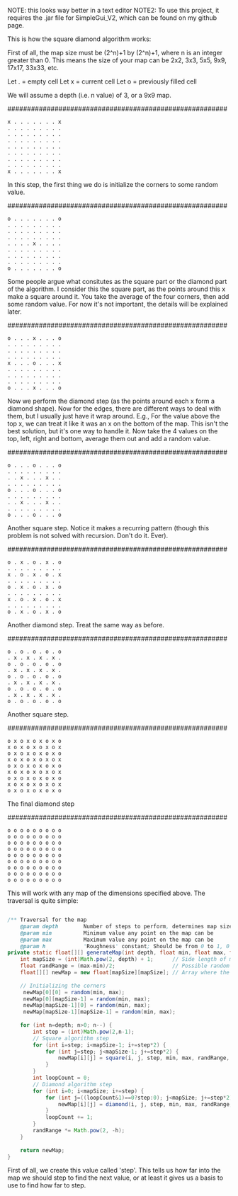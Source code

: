 NOTE: this looks way better in a text editor
NOTE2: To use this project, it requires the .jar file for SimpleGui_V2, which can be found on my github page.

This is how the square diamond algorithm works:

First of all, the map size must be (2^n)+1 by (2^n)+1, where n is an integer greater than 0. This means the size of your map can be 2x2, 3x3, 5x5, 9x9, 17x17, 33x33, etc.

Let . = empty cell
Let x = current cell
Let o = previously filled cell

We will assume a depth (i.e. n value) of 3, or a 9x9 map.

########################################################
```
x . . . . . . . x
. . . . . . . . .
. . . . . . . . .
. . . . . . . . .
. . . . . . . . .
. . . . . . . . .
. . . . . . . . .
. . . . . . . . .
x . . . . . . . x
```
In this step, the first thing we do is initialize the corners to some random value.

########################################################
```
o . . . . . . . o
. . . . . . . . .
. . . . . . . . .
. . . . . . . . .
. . . . x . . . .
. . . . . . . . .
. . . . . . . . .
. . . . . . . . .
o . . . . . . . o
```
Some people argue what consitutes as the square part or the diamond part of the algorithm. I consider this the square part, as the points around this x make a square around it. 
You take the average of the four corners, then add some random value. For now it's not important, the details will be explained later.

########################################################
```
o . . . x . . . o
. . . . . . . . .
. . . . . . . . .
. . . . . . . . .
x . . . o . . . x
. . . . . . . . .
. . . . . . . . .
. . . . . . . . .
o . . . x . . . o
```
Now we perform the diamond step (as the points around each x form a diamond shape). Now for the edges, there are different ways to deal with them, but I usually just have it wrap around. E.g., For the value above the top x, we can treat it like it was an x on the bottom of the map. This isn't the best solution, but it's one way to handle it. Now take the 4 values on the top, left, right and bottom, average them out and add a random value.

########################################################
```
o . . . o . . . o
. . . . . . . . .
. . x . . . x . .
. . . . . . . . .
o . . . o . . . o
. . . . . . . . .
. . x . . . x . .
. . . . . . . . .
o . . . o . . . o
```
Another square step. Notice it makes a recurring pattern (though this problem is not solved with recursion. Don't do it. Ever).

########################################################
```
o . x . o . x . o
. . . . . . . . .
x . o . x . o . x
. . . . . . . . .
o . x . o . x . o
. . . . . . . . .
x . o . x . o . x
. . . . . . . . .
o . x . o . x . o
```
Another diamond step. Treat the same way as before.

########################################################
```
o . o . o . o . o
. x . x . x . x .
o . o . o . o . o
. x . x . x . x .
o . o . o . o . o
. x . x . x . x .
o . o . o . o . o
. x . x . x . x .
o . o . o . o . o
```
Another square step.

########################################################
```
o x o x o x o x o
x o x o x o x o x
o x o x o x o x o
x o x o x o x o x
o x o x o x o x o
x o x o x o x o x
o x o x o x o x o
x o x o x o x o x
o x o x o x o x o
```
The final diamond step

########################################################
```
o o o o o o o o o
o o o o o o o o o
o o o o o o o o o
o o o o o o o o o
o o o o o o o o o
o o o o o o o o o
o o o o o o o o o
o o o o o o o o o
o o o o o o o o o
```
This will work with any map of the dimensions specified above. The traversal is quite simple: 

```java

/** Traversal for the map
	@param depth		Number of steps to perform, determines map size (1=3x3, 2=5x5, 3=9x9, 4=17x17, etc) 
	@param min 			Minimum value any point on the map can be
	@param max 			Maximum value any point on the map can be
	@param h 			'Roughness' constant; Should be from 0 to 1, 0 gives a rough map and 1 gives a smooth one **/
private static float[][] generateMap(int depth, float min, float max, float h) {	
	int mapSize = (int)Math.pow(2, depth) + 1; 		// Side length of map
	float randRange = (max-min)/2;					// Possible random range for the current set of points
	float[][] newMap = new float[mapSize][mapSize];	// Array where the values are mapped
	
	// Initializing the corners
	 newMap[0][0] = random(min, max);
	 newMap[0][mapSize-1] = random(min, max);
	 newMap[mapSize-1][0] = random(min, max);
	 newMap[mapSize-1][mapSize-1] = random(min, max);
	
	for (int n=depth; n>0; n--) {
		int step = (int)Math.pow(2,n-1);
		// Square algorithm step
		for (int i=step; i<mapSize-1; i+=step*2) {
			for (int j=step; j<mapSize-1; j+=step*2) {
				newMap[i][j] = square(i, j, step, min, max, randRange, newMap);
			}
		}
		int loopCount = 0;
		// Diamond algorithm step
		for (int i=0; i<mapSize; i+=step) {
			for (int j=((loopCount&1)==0?step:0); j<mapSize; j+=step*2) {
				newMap[i][j] = diamond(i, j, step, min, max, randRange, newMap);
			}
			loopCount += 1;
		}
		randRange *= Math.pow(2, -h);
	}
	
	return newMap;
}
```
First of all, we create this value called 'step'. This tells us how far into the map we should step to find the next value, or at least it gives us a basis to use to find how far to step.